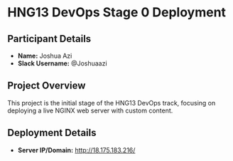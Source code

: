 # HNG13 DevOps Stage 0 Deployment

## Participant Details
* **Name:** Joshua Azi
* **Slack Username:** @Joshuaazi

## Project Overview
This project is the initial stage of the HNG13 DevOps track, focusing on deploying a live NGINX web server with custom content.

## Deployment Details
* **Server IP/Domain:** http://18.175.183.216/
